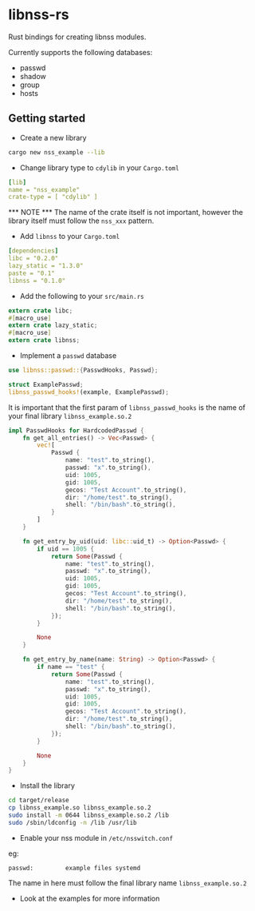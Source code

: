 # libnss-rs
Rust bindings for creating libnss modules.

Currently supports the following databases:
- passwd
- shadow
- group
- hosts

## Getting started
- Create a new library

```bash
cargo new nss_example --lib
```

- Change library type to ```cdylib``` in your ```Cargo.toml```

```yaml
[lib]
name = "nss_example"
crate-type = [ "cdylib" ]
```
*** NOTE *** The name of the crate itself is not important, however the library itself must follow the ```nss_xxx``` pattern.

- Add ```libnss``` to your ```Cargo.toml```

```yaml
[dependencies]
libc = "0.2.0"
lazy_static = "1.3.0"
paste = "0.1"
libnss = "0.1.0"
```

- Add the following to your ```src/main.rs```

```rust
extern crate libc;
#[macro_use]
extern crate lazy_static;
#[macro_use]
extern crate libnss;
```

- Implement a ```passwd``` database

```rust
use libnss::passwd::{PasswdHooks, Passwd};

struct ExamplePasswd;
libnss_passwd_hooks!(example, ExamplePasswd);
```
It is important that the first param of ```libnss_passwd_hooks``` is the name of your final library ```libnss_example.so.2```

````rust
impl PasswdHooks for HardcodedPasswd {
    fn get_all_entries() -> Vec<Passwd> {
        vec![
            Passwd {
                name: "test".to_string(),
                passwd: "x".to_string(),
                uid: 1005,
                gid: 1005,
                gecos: "Test Account".to_string(),
                dir: "/home/test".to_string(),
                shell: "/bin/bash".to_string(),
            }
        ]
    }

    fn get_entry_by_uid(uid: libc::uid_t) -> Option<Passwd> {
        if uid == 1005 {
            return Some(Passwd {
                name: "test".to_string(),
                passwd: "x".to_string(),
                uid: 1005,
                gid: 1005,
                gecos: "Test Account".to_string(),
                dir: "/home/test".to_string(),
                shell: "/bin/bash".to_string(),
            });
        }

        None
    }

    fn get_entry_by_name(name: String) -> Option<Passwd> {
        if name == "test" {
            return Some(Passwd {
                name: "test".to_string(),
                passwd: "x".to_string(),
                uid: 1005,
                gid: 1005,
                gecos: "Test Account".to_string(),
                dir: "/home/test".to_string(),
                shell: "/bin/bash".to_string(),
            });
        }

        None
    }
}
````

- Install the library

```bash
cd target/release
cp libnss_example.so libnss_example.so.2
sudo install -m 0644 libnss_example.so.2 /lib
sudo /sbin/ldconfig -n /lib /usr/lib
```

- Enable your nss module in ```/etc/nsswitch.conf```

eg:
```
passwd:         example files systemd
```

The name in here must follow the final library name ```libnss_example.so.2```

- Look at the examples for more information
